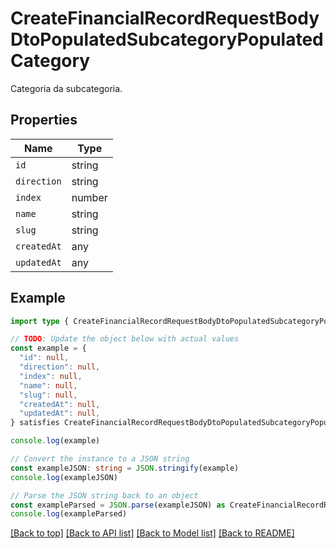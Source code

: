 
# CreateFinancialRecordRequestBodyDtoPopulatedSubcategoryPopulatedCategory

Categoria da subcategoria.

## Properties

Name | Type
------------ | -------------
`id` | string
`direction` | string
`index` | number
`name` | string
`slug` | string
`createdAt` | any
`updatedAt` | any

## Example

```typescript
import type { CreateFinancialRecordRequestBodyDtoPopulatedSubcategoryPopulatedCategory } from '@usesofia/pegasus-core-api-sdk'

// TODO: Update the object below with actual values
const example = {
  "id": null,
  "direction": null,
  "index": null,
  "name": null,
  "slug": null,
  "createdAt": null,
  "updatedAt": null,
} satisfies CreateFinancialRecordRequestBodyDtoPopulatedSubcategoryPopulatedCategory

console.log(example)

// Convert the instance to a JSON string
const exampleJSON: string = JSON.stringify(example)
console.log(exampleJSON)

// Parse the JSON string back to an object
const exampleParsed = JSON.parse(exampleJSON) as CreateFinancialRecordRequestBodyDtoPopulatedSubcategoryPopulatedCategory
console.log(exampleParsed)
```

[[Back to top]](#) [[Back to API list]](../README.md#api-endpoints) [[Back to Model list]](../README.md#models) [[Back to README]](../README.md)


